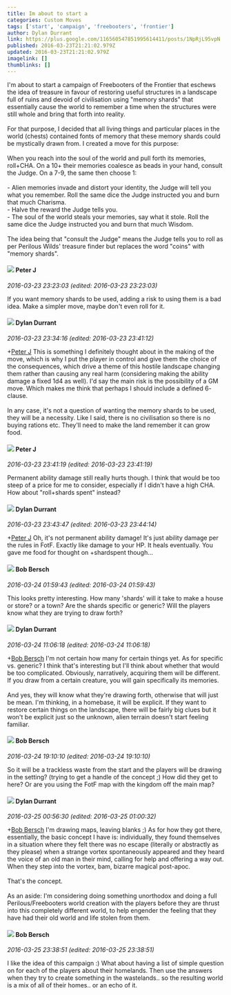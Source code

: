 ```yaml
---
title: Im about to start a
categories: Custom Moves
tags: ['start', 'campaign', 'freebooters', 'frontier']
author: Dylan Durrant
link: https://plus.google.com/116560547851995614411/posts/1NpRjL95vpN
published: 2016-03-23T21:21:02.979Z
updated: 2016-03-23T21:21:02.979Z
imagelink: []
thumblinks: []
---
```


I&#39;m about to start a campaign of Freebooters of the Frontier that eschews the idea of treasure in favour of restoring useful structures in a landscape full of ruins and devoid of civilisation using &quot;memory shards&quot; that essentially cause the world to remember a time when the structures were still whole and bring that forth into reality.<br /><br />For that purpose, I decided that all living things and particular places in the world (chests) contained fonts of memory that these memory shards could be mystically drawn from. I created a move for this purpose:<br /><br />When you reach into the soul of the world and pull forth its memories, roll+CHA. On a 10+ their memories coalesce as beads in your hand, consult the Judge. On a 7-9, the same then choose 1:<br /><br />- Alien memories invade and distort your identity, the Judge will tell you what you remember. Roll the same dice the Judge instructed you and burn that much Charisma.<br />- Halve the reward the Judge tells you.<br />- The soul of the world steals your memories, say what it stole. Roll the same dice the Judge instructed you and burn that much Wisdom.<br /><br />The idea being that &quot;consult the Judge&quot; means the Judge tells you to roll as per Perilous Wilds&#39; treasure finder but replaces the word &quot;coins&quot; with &quot;memory shards&quot;.
<div id='comment z12rwfcy1xbtyxbs223bgxzgnmjrgd4bb04'>
  <h4><img src='{{site.baseurl}}//images/avatars/113692337653837882568_photo.jpg'> Peter J</h4>
      <p><cite>2016-03-23 23:23:03 (edited: 2016-03-23 23:23:03)</cite></p>
        <p>If you want memory shards to be used, adding a risk to using them is a bad idea. Make a simpler move, maybe don&#39;t even roll for it.</p>
</div>
        

<div id='comment z12rwfcy1xbtyxbs223bgxzgnmjrgd4bb04'>
  <h4><img src='{{site.baseurl}}//images/avatars/116560547851995614411_photo.jpg'> Dylan Durrant</h4>
      <p><cite>2016-03-23 23:34:16 (edited: 2016-03-23 23:41:12)</cite></p>
        <p><span class="proflinkWrapper"><span class="proflinkPrefix">+</span><a class="proflink" href="https://plus.google.com/113692337653837882568" oid="113692337653837882568">Peter J</a></span> This is something I definitely thought about in the making of the move, which is why I put the player in control and give them the choice of the consequences, which drive a theme of this hostile landscape changing them rather than causing any real harm (considering making the ability damage a fixed 1d4 as well). I&#39;d say the main risk is the possibility of a GM move. Which makes me think that perhaps I should include a defined 6- clause.<br /><br />In any case, it&#39;s not a question of wanting the memory shards to be used, they will be a necessity. Like I said, there is no civilisation so there is no buying rations etc. They&#39;ll need to make the land remember it can grow food.</p>
</div>
        

<div id='comment z12rwfcy1xbtyxbs223bgxzgnmjrgd4bb04'>
  <h4><img src='{{site.baseurl}}//images/avatars/113692337653837882568_photo.jpg'> Peter J</h4>
      <p><cite>2016-03-23 23:41:19 (edited: 2016-03-23 23:41:19)</cite></p>
        <p>Permanent ability damage still really hurts though. I think that would be too steep of a price for me to consider, especially if I didn&#39;t have a high CHA. How about &quot;roll+shards spent&quot; instead?</p>
</div>
        

<div id='comment z12rwfcy1xbtyxbs223bgxzgnmjrgd4bb04'>
  <h4><img src='{{site.baseurl}}//images/avatars/116560547851995614411_photo.jpg'> Dylan Durrant</h4>
      <p><cite>2016-03-23 23:43:47 (edited: 2016-03-23 23:44:14)</cite></p>
        <p><span class="proflinkWrapper"><span class="proflinkPrefix">+</span><a class="proflink" href="https://plus.google.com/113692337653837882568" oid="113692337653837882568">Peter J</a></span> Oh, it&#39;s not permanent ability damage! It&#39;s just ability damage per the rules in FotF. Exactly like damage to your HP. It heals eventually. You gave me food for thought on +shardspent though...</p>
</div>
        

<div id='comment z12rwfcy1xbtyxbs223bgxzgnmjrgd4bb04'>
  <h4><img src='{{site.baseurl}}//images/avatars/104114416005078040484_photo.jpg'> Bob Bersch</h4>
      <p><cite>2016-03-24 01:59:43 (edited: 2016-03-24 01:59:43)</cite></p>
        <p>This looks pretty interesting. How many &#39;shards&#39; will it take to make a house or store? or a town? Are the shards specific or generic? Will the players know what they are trying to draw forth?</p>
</div>
        

<div id='comment z12rwfcy1xbtyxbs223bgxzgnmjrgd4bb04'>
  <h4><img src='{{site.baseurl}}//images/avatars/116560547851995614411_photo.jpg'> Dylan Durrant</h4>
      <p><cite>2016-03-24 11:06:18 (edited: 2016-03-24 11:06:18)</cite></p>
        <p><span class="proflinkWrapper"><span class="proflinkPrefix">+</span><a class="proflink" href="https://plus.google.com/104114416005078040484" oid="104114416005078040484">Bob Bersch</a></span> I&#39;m not certain how many for certain things yet. As for specific vs. generic? I think that&#39;s interesting but I&#39;ll think about whether that would be too complicated. Obviously, narratively, acquiring them will be different. If you draw from a certain creature, you will gain specifically its memories.<br /><br />And yes, they will know what they&#39;re drawing forth, otherwise that will just be mean. I&#39;m thinking, in a homebase, it will be explicit. If they want to restore certain things on the landscape, there will be fairly big clues but it won&#39;t be explicit just so the unknown, alien terrain doesn&#39;t start feeling familiar.</p>
</div>
        

<div id='comment z12rwfcy1xbtyxbs223bgxzgnmjrgd4bb04'>
  <h4><img src='{{site.baseurl}}//images/avatars/104114416005078040484_photo.jpg'> Bob Bersch</h4>
      <p><cite>2016-03-24 19:10:10 (edited: 2016-03-24 19:10:10)</cite></p>
        <p>So it will be a trackless waste from the start and the players will be drawing in the setting? (trying to get a handle of the concept ;) How did they get to here? Or are you using the FotF map with the kingdom off the main map?</p>
</div>
        

<div id='comment z12rwfcy1xbtyxbs223bgxzgnmjrgd4bb04'>
  <h4><img src='{{site.baseurl}}//images/avatars/116560547851995614411_photo.jpg'> Dylan Durrant</h4>
      <p><cite>2016-03-25 00:56:30 (edited: 2016-03-25 01:00:32)</cite></p>
        <p><span class="proflinkWrapper"><span class="proflinkPrefix">+</span><a class="proflink" href="https://plus.google.com/104114416005078040484" oid="104114416005078040484">Bob Bersch</a></span> I&#39;m drawing maps, leaving blanks ;) As for how they got there, essentially, the basic concept I have is: individually, they found themselves in a situation where they felt there was no escape (literally or abstractly as they please) when a strange vortex spontaneously appeared and they heard the voice of an old man in their mind, calling for help and offering a way out. When they step into the vortex, bam, bizarre magical post-apoc.<br /><br />That&#39;s the concept.<br /><br />As an aside: I&#39;m considering doing something unorthodox and doing a full Perilous/Freebooters world creation with the players before they are thrust into this completely different world, to help engender the feeling that they have had their old world and life stolen from them.</p>
</div>
        

<div id='comment z12rwfcy1xbtyxbs223bgxzgnmjrgd4bb04'>
  <h4><img src='{{site.baseurl}}//images/avatars/104114416005078040484_photo.jpg'> Bob Bersch</h4>
      <p><cite>2016-03-25 23:38:51 (edited: 2016-03-25 23:38:51)</cite></p>
        <p>I like the idea of this campaign :) What about having a list of simple question on for each of the players about their homelands. Then use the answers when they try to create something in the wastelands.. so the resulting world is a mix of all of their homes.. or an echo of it.</p>
</div>
        
